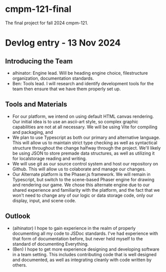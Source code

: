 # cmpm-121-final
The final project for fall 2024 cmpm-121.

# Devlog entry - 13 Nov 2024

## Introducing the Team
- alhinator: Engine lead. Will be heading engine choice, filestructure organization, documentation standards.
- Ben: Tools lead. I will research and identify development tools for the team then ensure that we have them properly set up.
## Tools and Materials
- For our platform, we intend on using default HTML canvas rendering. Our initial idea is to use an ascii-art style, so complex graphic capabilities are not at all necessary. We will be using Vite for compiling and packaging, and 
- We plan to use Typescript as both our primary and alternative language. This will allow us to maintain strict type checking as well as syntactical structure throughout the change halfway through the project. We'll likely be using JSON to store premade data structures, as well as utilizing it for localstorage reading and writing.
- We will use git as our source control system and host our repository on Github. This will allow us to colaborate and manage our changes.
- Our Alternate platform is the Phaser.js framework. We will remain in Typescript, but switch to the scene-based Phaser engine for drawing and rendering our game. We chose this alternate engine due to our shared experience and familiarity with the platform, and the fact that we won't need to change any of our logic or data storage code, only our display, input, and scene code.
## Outlook
- (alhinator) I hope to gain experience in the realm of properly documenting all my code to JSDoc standards. I've had experience with that form of documentation before, but never held myself to the standard of documenting Everything.
- (Ben) I hope to get more experience designing and developing software in a team setting. This includes contributing code that is well designed and documented, as well as integrating cleanly with code written by others.